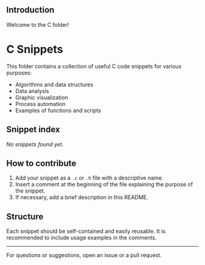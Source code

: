 ## Introduction

Welcome to the C folder!

# C Snippets

This folder contains a collection of useful C code snippets for various purposes:

- Algorithms and data structures
- Data analysis
- Graphic visualization
- Process automation
- Examples of functions and scripts

<!-- snippet-index:start -->
## Snippet index

_No snippets found yet._
<!-- snippet-index:end -->

## How to contribute

1. Add your snippet as a `.c` or `.h` file with a descriptive name.
2. Insert a comment at the beginning of the file explaining the purpose of the snippet.
3. If necessary, add a brief description in this README.

## Structure

Each snippet should be self-contained and easily reusable. It is recommended to include usage examples in the comments.

---

For questions or suggestions, open an issue or a pull request.
